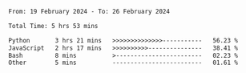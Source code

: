 <!--START_SECTION:waka-->

```txt
From: 19 February 2024 - To: 26 February 2024

Total Time: 5 hrs 53 mins

Python       3 hrs 21 mins   >>>>>>>>>>>>>>-----------   56.23 %
JavaScript   2 hrs 17 mins   >>>>>>>>>>---------------   38.41 %
Bash         8 mins          >------------------------   02.23 %
Other        5 mins          -------------------------   01.61 %
```

<!--END_SECTION:waka-->
